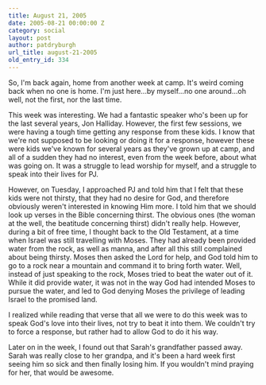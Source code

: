 ```yaml
---
title: August 21, 2005
date: 2005-08-21 00:00:00 Z
category: social
layout: post
author: patdryburgh
url_title: august-21-2005
old_entry_id: 334
---
```


So, I'm back again, home from another week at camp. It's weird coming back when no one is home. I'm just here...by myself...no one around...oh well, not the first, nor the last time. 

This week was interesting. We had a fantastic speaker who's been up for the last several years, Jon Halliday. However, the first few sessions, we were having a tough time getting any response from these kids. I know that we're not supposed to be looking or doing it for a response, however these were kids we've known for several years as they've grown up at camp, and all of a sudden they had no interest, even from the week before, about what was going on. It was a struggle to lead worship for myself, and a struggle to speak into their lives for PJ. 

However, on Tuesday, I approached PJ and told him that I felt that these kids were not thirsty, that they had no desire for God, and therefore obviously weren't interested in knowing Him more. I told him that we should look up verses in the Bible concerning thirst. The obvious ones (the woman at the well, the beatitude concerning thirst) didn't really help. However, during a bit of free time, I thought back to the Old Testament, at a time when Israel was still travelling with Moses. They had already been provided water from the rock, as well as manna, and after all this still complained about being thirsty. Moses then asked the Lord for help, and God told him to go to a rock near a mountain and command it to bring forth water. Well, instead of just speaking to the rock, Moses tried to beat the water out of it. While it did provide water, it was not in the way God had intended Moses to pursue the water, and led to God denying Moses the privilege of leading Israel to the promised land. 

I realized while reading that verse that all we were to do this week was to speak God's love into their lives, not try to beat it into them. We couldn't try to force a response, but rather had to allow God to do it his way. 

Later on in the week, I found out that Sarah's grandfather passed away. Sarah was really close to her grandpa, and it's been a hard week first seeing him so sick and then finally losing him. If you wouldn't mind praying for her, that would be awesome.
